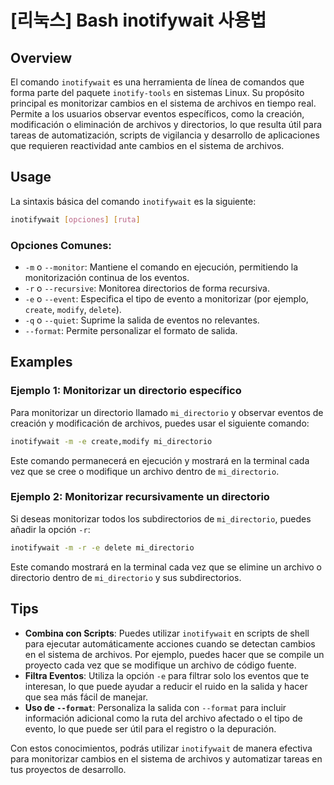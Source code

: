 # [리눅스] Bash inotifywait 사용법

## Overview
El comando `inotifywait` es una herramienta de línea de comandos que forma parte del paquete `inotify-tools` en sistemas Linux. Su propósito principal es monitorizar cambios en el sistema de archivos en tiempo real. Permite a los usuarios observar eventos específicos, como la creación, modificación o eliminación de archivos y directorios, lo que resulta útil para tareas de automatización, scripts de vigilancia y desarrollo de aplicaciones que requieren reactividad ante cambios en el sistema de archivos.

## Usage
La sintaxis básica del comando `inotifywait` es la siguiente:

```bash
inotifywait [opciones] [ruta]
```

### Opciones Comunes:
- `-m` o `--monitor`: Mantiene el comando en ejecución, permitiendo la monitorización continua de los eventos.
- `-r` o `--recursive`: Monitorea directorios de forma recursiva.
- `-e` o `--event`: Especifica el tipo de evento a monitorizar (por ejemplo, `create`, `modify`, `delete`).
- `-q` o `--quiet`: Suprime la salida de eventos no relevantes.
- `--format`: Permite personalizar el formato de salida.

## Examples
### Ejemplo 1: Monitorizar un directorio específico
Para monitorizar un directorio llamado `mi_directorio` y observar eventos de creación y modificación de archivos, puedes usar el siguiente comando:

```bash
inotifywait -m -e create,modify mi_directorio
```

Este comando permanecerá en ejecución y mostrará en la terminal cada vez que se cree o modifique un archivo dentro de `mi_directorio`.

### Ejemplo 2: Monitorizar recursivamente un directorio
Si deseas monitorizar todos los subdirectorios de `mi_directorio`, puedes añadir la opción `-r`:

```bash
inotifywait -m -r -e delete mi_directorio
```

Este comando mostrará en la terminal cada vez que se elimine un archivo o directorio dentro de `mi_directorio` y sus subdirectorios.

## Tips
- **Combina con Scripts**: Puedes utilizar `inotifywait` en scripts de shell para ejecutar automáticamente acciones cuando se detectan cambios en el sistema de archivos. Por ejemplo, puedes hacer que se compile un proyecto cada vez que se modifique un archivo de código fuente.
- **Filtra Eventos**: Utiliza la opción `-e` para filtrar solo los eventos que te interesan, lo que puede ayudar a reducir el ruido en la salida y hacer que sea más fácil de manejar.
- **Uso de `--format`**: Personaliza la salida con `--format` para incluir información adicional como la ruta del archivo afectado o el tipo de evento, lo que puede ser útil para el registro o la depuración.

Con estos conocimientos, podrás utilizar `inotifywait` de manera efectiva para monitorizar cambios en el sistema de archivos y automatizar tareas en tus proyectos de desarrollo.